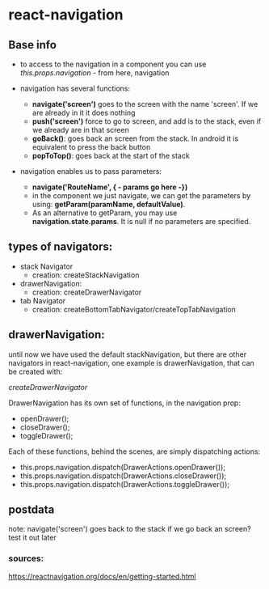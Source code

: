 # react-navigation

## Base info
* to access to the navigation in a component you can use *this.props.navigation* - from here, navigation
* navigation has several functions:
    * **navigate('screen')** goes to the screen with the name 'screen'. If we are already in it it does nothing
    * **push('screen')** force to go to screen, and add is to the stack, even if we already are in that screen
    * **goBack()**: goes back an screen from the stack. In android it is equivalent to press the back button
    * **popToTop()**: goes back at the start of the stack

* navigation enables us to pass parameters:
    * **navigate('RouteName', { - params go here -})**
    * in the component we just navigate, we can get the parameters by using:
        **getParam(paramName, defaultValue)**.
    * As an alternative to getParam, you may use **navigation.state.params**. It is null if no parameters are specified.
    
## types of navigators:
* stack Navigator
    * creation: createStackNavigation
* drawerNavigation:
    * creation: createDrawerNavigator
* tab Navigator
    * creation: createBottomTabNavigator/createTopTabNavigation
    
## drawerNavigation:
until now we have used the default stackNavigation, but there are other navigators in react-navigation, one example is 
drawerNavigation, that can be created with:

*createDrawerNavigator*

DrawerNavigation has its own set of functions, in the navigation prop: 
* openDrawer();
* closeDrawer();
* toggleDrawer();

Each of these functions, behind the scenes, are simply dispatching actions:
* this.props.navigation.dispatch(DrawerActions.openDrawer());
* this.props.navigation.dispatch(DrawerActions.closeDrawer());
* this.props.navigation.dispatch(DrawerActions.toggleDrawer());


## postdata
note: navigate('screen') goes back to the stack if we go back an screen? test it out later

### sources:
https://reactnavigation.org/docs/en/getting-started.html
